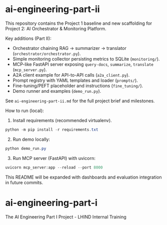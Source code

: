 # ai-engineering-part-ii
This repository contains the Project 1 baseline and new scaffolding for Project 2: AI Orchestrator & Monitoring Platform.

Key additions (Part II):
- Orchestrator chaining RAG -> summarizer -> translator (`orchestrator/orchestrator.py`).
- Simple monitoring collector persisting metrics to SQLite (`monitoring/`).
- MCP-like FastAPI server exposing `query-docs`, `summarize`, `translate` (`mcp_server.py`).
- A2A client example for API-to-API calls (`a2a_client.py`).
- Prompt registry with YAML templates and loader (`prompts/`).
- Fine-tuning/PEFT placeholder and instructions (`fine_tuning/`).
- Demo runner and examples (`demo_run.py`).

See `ai-engineering-part-ii.md` for the full project brief and milestones.

How to run (local):

1. Install requirements (recommended virtualenv).

```powershell
python -m pip install -r requirements.txt
```

2. Run demo locally:

```powershell
python demo_run.py
```

3. Run MCP server (FastAPI) with uvicorn:

```powershell
uvicorn mcp_server:app --reload --port 8000
```

This README will be expanded with dashboards and evaluation integration in future commits.
# ai-engineering-part-i
The AI Engineering Part I Project - LHIND Internal Training
